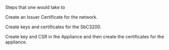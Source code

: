 Steps that one would take to

Create an Issuer Certificate for the network.

Create keys and certificates for the SbC3200.

Create key and CSR in the Appliance and then create the certificates for the appliance.
